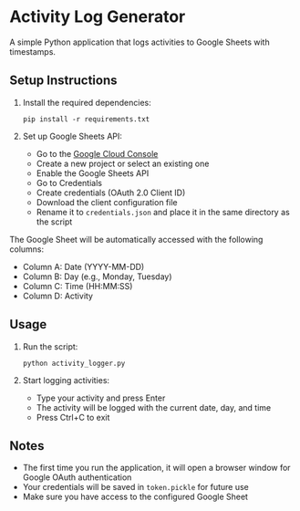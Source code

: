# Activity Log Generator

A simple Python application that logs activities to Google Sheets with timestamps.

## Setup Instructions

1. Install the required dependencies:
   ```
   pip install -r requirements.txt
   ```

2. Set up Google Sheets API:
   - Go to the [Google Cloud Console](https://console.cloud.google.com/)
   - Create a new project or select an existing one
   - Enable the Google Sheets API
   - Go to Credentials
   - Create credentials (OAuth 2.0 Client ID)
   - Download the client configuration file
   - Rename it to `credentials.json` and place it in the same directory as the script

The Google Sheet will be automatically accessed with the following columns:
- Column A: Date (YYYY-MM-DD)
- Column B: Day (e.g., Monday, Tuesday)
- Column C: Time (HH:MM:SS)
- Column D: Activity

## Usage

1. Run the script:
   ```
   python activity_logger.py
   ```

2. Start logging activities:
   - Type your activity and press Enter
   - The activity will be logged with the current date, day, and time
   - Press Ctrl+C to exit

## Notes

- The first time you run the application, it will open a browser window for Google OAuth authentication
- Your credentials will be saved in `token.pickle` for future use
- Make sure you have access to the configured Google Sheet
